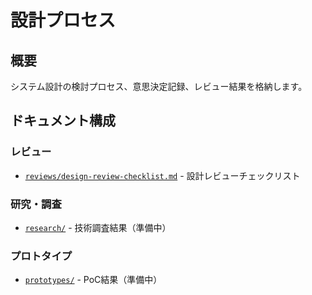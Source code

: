 # 設計プロセス

## 概要

システム設計の検討プロセス、意思決定記録、レビュー結果を格納します。

## ドキュメント構成

### レビュー
- [`reviews/design-review-checklist.md`](reviews/design-review-checklist.md) - 設計レビューチェックリスト

### 研究・調査
- [`research/`](research/) - 技術調査結果（準備中）

### プロトタイプ
- [`prototypes/`](prototypes/) - PoC結果（準備中）